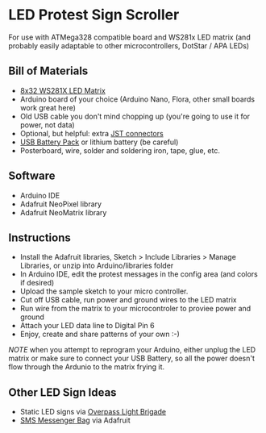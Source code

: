 LED Protest Sign Scroller
================================

For use with ATMega328 compatible board and WS281x LED matrix (and probably easily adaptable to other microcontrollers, DotStar / APA LEDs)

Bill of Materials
------------

* [8x32 WS281X LED Matrix](https://www.adafruit.com/product/2294)
* Arduino board of your choice (Arduino Nano, Flora, other small boards work great here)
* Old USB cable you don't mind chopping up (you're going to use it for power, not data)
* Optional, but helpful: extra [JST connectors](https://www.adafruit.com/products/1663)
* [USB Battery Pack](https://www.adafruit.com/product/1959) or lithium battery (be careful)
* Posterboard, wire, solder and soldering iron, tape, glue, etc.

Software
------------
* Arduino IDE
* Adafruit NeoPixel library
* Adafruit NeoMatrix library

Instructions
------------
* Install the Adafruit libraries, Sketch > Include Libraries > Manage Libraries, or unzip into Arduino/libraries folder
* In Arduino IDE, edit the protest messages in the config area (and colors if desired)
* Upload the sample sketch to your micro controller. 
* Cut off USB cable, run power and ground wires to the LED matrix
* Run wire from the matrix to your microcontroler to proviee power and ground
* Attach your LED data line to Digital Pin 6
* Enjoy, create and share patterns of your own :-)

*NOTE* when you attempt to reprogram your Arduino, either unplug the LED matrix or make sure to connect your USB Battery, so all the power doesn't flow through the Ardunio to the matrix frying it. 

Other LED Sign Ideas
------------
* Static LED signs via [Overpass Light Brigade](https://www.dailykos.com/story/2011/11/18/1037625/--Make-Diary-DIY-LED-Signs-To-Light-Up-The-Night)
* [SMS Messenger Bag](https://learn.adafruit.com/smssenger-bag) via Adafruit
